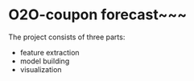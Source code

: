 # O2O-coupon forecast~~~

The project consists of three parts: 
 - feature extraction
 - model building 
 - visualization
